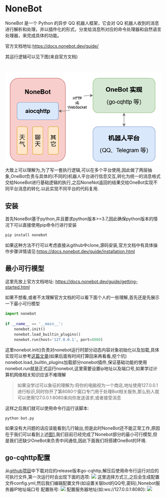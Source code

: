 # NoneBot
NoneBot 是一个 Python 的异步 QQ 机器人框架，它会对 QQ 机器人收到的消息进行解析和处理，并以插件化的形式，分发给消息所对应的命令处理器和自然语言处理器，来完成具体的功能。

官方文档地址:https://docs.nonebot.dev/guide/

其运行逻辑可以见下图(来自官方文档)
<h1 id = '1'></h3>

![123](./pic/1.png)
大致上可以理解为,为了写一套执行逻辑,可以在多个平台使用,因此做了两层抽象,OneBot负责与具体的(不同的)机器人平台进行信息交互,转化为统一的消息格式交给NoneBot进行基础逻辑的执行,之后NoneNot返回的结果交给OneBot实现不同平台消息的转化.以此实现不同平台的代码复用.

## 安装
首先NoneBot基于python,并且要求python版本>=3.7,因此确保python版本的情况下可以直接使用pip命令行进行安装
```cmd
pip install nonebot
```
如果这种方法不行可以考虑直接从github中clone,源码安装,官方文档中有具体操作步骤详情请见:https://docs.nonebot.dev/guide/installation.html

## 最小可行模型
这里先放上官方文档地址:
https://docs.nonebot.dev/guide/getting-started.html

如果不想看,或者不太理解官方文档的可以看下面个人的一些理解,首先还是先展示一下最小可行模型
```python
import nonebot

if __name__ == '__main__':
    nonebot.init()
    nonebot.load_builtin_plugins()
    nonebot.run(host='127.0.0.1', port=8080)

```

这里nonebot.init()负责对nonebot运行时部分动态内容对象初始化以及加载,具体实现可以参考[这篇文章](https://www.cnblogs.com/kirito-c/p/10458068.html)(如果后面有时间打算回来再看看,挖个坑)
nonebot.load_builtin_plugins加载部分nonebot插件,保证基础功能的使用
nonebot.run就是正式运行nonebot,这里需要设置ip地址以及端口号,如果学过计算机网络相关知识应该不难理解
> 如果没学过可以象征的理解为:将你的电脑视为一个商店,地址使用127.0.0.1进行标识,同时你开了第8080个窗口专门用于处理Bot相关服务,那么别人就可以使用127.0.0.1:8080来向你发送请求,或者接受消息

这样之后我们就可以使用命令行运行该脚本:
```
python bot.py
```
如果没有大问题的话应该能看到几行输出,但是此时NoneBot还不能正常工作,原因在于我们可以看到上述[图1](#1),我们目前已经完成了Nonebot部分的最小可行模型,但是我们还缺少OneBot来负责中间通信,因此下面我们将搭建OneBot的环境.

## go-cqhttp配置
从[github项目](https://github.com/Mrs4s/go-cqhttp/releases/)中下载对应的release版本go-cqhttp,解压后使用命令行运行对应的可执行文件,第一次运行时会出现下面的选项:
![](./pic/2.png)
这里选择方式三,之后会生成配置文件config.yml,然后我们编辑配置文件(如设置关联bot的QQ号,密码),Nonebot服务器IP地址端口号
配置账号:
![](./pic/3.jpg)
配置服务器地址(如:ws://127.0.0.1:8080):
![](./pic/4.jpg)